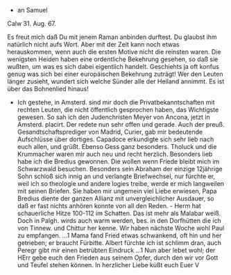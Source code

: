 + an Samuel

 Calw 31. Aug. 67.

Es freut mich daß Du mit jenem Raman anbinden durftest. Du glaubst ihm natürlich nicht aufs Wort. Aber mit der Zeit kann noch etwas herauskommen, wenn auch die ersten Motive nicht die reinsten waren. Die wenigsten Heiden haben eine ordentliche Bekehrung gesehen, so daß sie wußten, um was es sich dabei eigentlich handelt. Geschiehts ja oft konfus genug was sich bei einer europäischen Bekehrung zuträgt! Wer den Leuten länger zusieht, wundert sich welche Sünder alle der Heiland annimmt. Es ist über das Bohnenlied hinaus! 
- Ich gestehe, in Amsterd. sind mir doch die Privatbekanntschaften mit rechten Leuten, die nicht öffentlich gesprochen haben, das Wichtigste gewesen. So sah ich den Judenchristen Meyer von Ancona, jetzt in Amsterd. placirt. Der redete nun sehr offen und gerade. Auch der preuß. Gesandtschaftsprediger von Madrid, Curier, gab mir bedeutende Aufschlüsse über dortiges. Capadoce erkundigte sich sehr lieb nach euch allen, und grüßt. Ebenso Gess ganz besonders. Tholuck und die Krummacher waren mir auch neu und recht herzlich. Besonders lieb habe ich die Bredius gewonnen. Die wollen wenn Friede bleibt mich im Schwarzwald besuchen. Besonders sein Abraham der einzige 12jährige Sohn schloß sich innig an und verlangte Briefwechsel, nur fürchte er, weil ich so theologie und andere logies treibe, werde er mich langweilen mit seinen Briefen. Sie haben mir ungemein viel Liebe erwiesen, Papa Bredius diente der ganzen Allianz mit unvergleichlicher Ausdauer, so daß er fast nichts anhören konnte von all den Reden. - Herm hat schauerliche Hitze 100-112 im Schatten. Das ist mehr als Malabar weiß. Doch in Palgh. wirds auch warm werden, bes. in den Dorfhütten die ich von Tinnew. und Chittur her kenne. Wir haben nächste Woche wohl Paul zu empfangen. ...1 Mama fand Fried etwas schwankend, oft hin und her getrieben; er braucht Fürbitte. Albert fürchte ich ist schlimm dran, auch Peregr gibt mir einen betrübten Eindruck ...1 Nun aber lebet wohl; der HErr gebe euch den Frieden aus seinem Opfer, durch den wir vor Gott und Teufel stehen können. In herzlicher Liebe
 küßt euch Euer V
